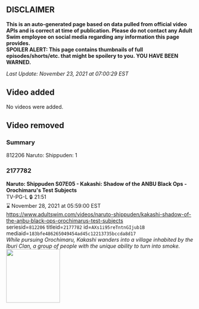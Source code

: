 ## DISCLAIMER
**This is an auto-generated page based on data pulled from official video APIs and is correct at time of publication. Please do not contact any Adult Swim employee on social media regarding any information this page provides.**  
**SPOILER ALERT: This page contains thumbnails of full episodes/shorts/etc. that might be spoilery to you. YOU HAVE BEEN WARNED.**  

_Last Update: November 23, 2021 at 07:00:29 EST_
## Video added
No videos were added.  
## Video removed
### Summary
812206 Naruto: Shippuden: 1  
### 2177782
**Naruto: Shippuden S07E05 - Kakashi: Shadow of the ANBU Black Ops - Orochimaru's Test Subjects**  
TV-PG-L 🔒 21:51  
⌛ November 28, 2021 at 05:59:00 EST  
https://www.adultswim.com/videos/naruto-shippuden/kakashi-shadow-of-the-anbu-black-ops-orochimarus-test-subjects  
seriesid=`812206` titleid=`2177782` id=`AXs1i95reTntnGIjub1B` mediaid=`183bfe486265049454ad45c12213735bccda8d17`  
_While pursuing Orochimaru, Kakashi wanders into a village inhabited by the Iburi Clan, a group of people with the unique ability to turn into smoke._  
<a href="https://media.cdn.adultswim.com/uploads/20210813/thumbnails/2_218131147139-NarutoShippuden_353_KakashiShadowOfTheANBUBlackOpsOrochimarusTestSubjects.png"><img src="https://media.cdn.adultswim.com/uploads/20210813/thumbnails/2_218131147139-NarutoShippuden_353_KakashiShadowOfTheANBUBlackOpsOrochimarusTestSubjects.png" height="144px" /></a>
